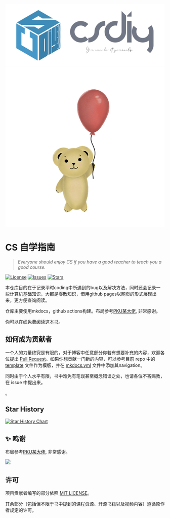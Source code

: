 <div align="center">
  <img src=./docs/images/title.png >
</div>
<div align="center">
  <img src=./docs/images/winnie-pooh.png >
</div>

# CS 自学指南

> *Everyone should enjoy CS if you have a good teacher to teach you a good course.*

[![License](https://img.shields.io/github/license/Emma-ssq/blog)](https://github.com/Emma-ssq/blog/blob/master/LICENSE)
[![Issues](https://img.shields.io/github/issues/Emma-ssq/blog)](https://github.com/Emma-ssq/blog/issues)
[![Stars](https://img.shields.io/github/stars/Emma-ssq/blog)](https://github.com/Emma-ssq/blog)

本仓库目的在于记录平时coding中所遇到的bug以及解决方法，同时还会记录一些计算机基础知识，大都是零散知识，借用github pages以网页的形式展现出来，更方便查询阅读。

仓库主要使用mkdocs，github actions构建。布局参考[PKU某大佬](https://github.com/PKUFlyingPig/cs-self-learning), 非常感谢。

你可以[在线免费阅读这本书](https://emma-ssq.github.io/blog/)。

## 如何成为贡献者

一个人的力量终究是有限的，对于博客中任意部分你若有想要补充的内容，欢迎各位提出 [Pull Request](https://docs.github.com/en/pull-requests/collaborating-with-pull-requests/proposing-changes-to-your-work-with-pull-requests/creating-a-pull-request-from-a-fork)。如果你想贡献一门新的内容，可以参考目前 repo 中的 [template](./template.md) 文件作为模版，并在 [mkdocs.yml](./mkdocs.yml) 文件中添加其navigation。

同时由于个人水平有限，书中难免有笔误甚至概念错误之处，也请各位不吝赐教，在 issue 中提出来。

。

## Star History

[![Star History Chart](https://api.star-history.com/svg?repos=Emma-ssq/blog&type=Timeline)](https://star-history.com/#Emma-ssq/blog&Timeline)

## ✨ 鸣谢

布局参考[PKU某大佬](https://github.com/PKUFlyingPig/cs-self-learning), 非常感谢。

<!--  support by https://contrib.rocks -->
<a href="https://github.com/Emma-ssq/blog/graphs/contributors">
  <img src="https://contrib.rocks/image?repo=Emma-ssq/blog"/>
</a>

## 许可

项目贡献者编写的部分依照 [MIT LICENSE](https://www.tawesoft.co.uk/kb/article/mit-license-faq)。

其余部分（包括但不限于书中提到的课程资源、开源书籍以及视频内容）遵循原作者规定的许可。
